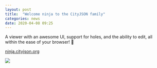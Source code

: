 ```yaml
---
layout: post
title:  "Welcome ninja to the CityJSON family"
categories: news
date: 2020-04-08 09:25
---
```


A viewer with an awesome UI, support for holes, and the ability to edit, all within the ease of your browser! 🥳

[ninja.cityjson.org](https://ninja.cityjson.org/)

<a href="https://ninja.cityjson.org/"><img src="{{ site.baseurl }}/img/2020/ninja.png"/></a><br/>

